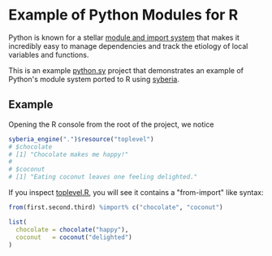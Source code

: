 # Example of Python Modules for R

Python is known for a stellar [module and import system](https://docs.python.org/2/tutorial/modules.html)
that makes it incredibly easy to manage dependencies and track the
etiology of local variables and functions.

This is an example [python.sy](https://github.com/syberia/python.sy) project
that demonstrates an example of Python's module system ported to R using
[syberia](https://github.com/robertzk/syberia).

Example
-------
Opening the R console from the root of the project, we notice

```r
syberia_engine(".")$resource("toplevel")
# $chocolate
# [1] "Chocolate makes me happy!"
# 
# $coconut
# [1] "Eating coconut leaves one feeling delighted."
```

If you inspect [toplevel.R](toplevel.R), you will see it contains a "from-import" like
syntax:

```r
from(first.second.third) %import% c("chocolate", "coconut")

list(
  chocolate = chocolate("happy"),
  coconut   = coconut("delighted")
)
```

